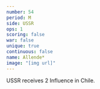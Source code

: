 ```yaml
---
number: 54
period: M
side: USSR
ops: 1
scoring: false
war: false
unique: true
continuous: false
name: Allende*
image: "[img url]"
---
```

USSR receives 2 Influence in Chile.

